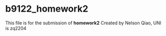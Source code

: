 # b9122_homework2
This file is for the submission of **homework2**
Created by Nelson Qiao, UNI is zq2204
